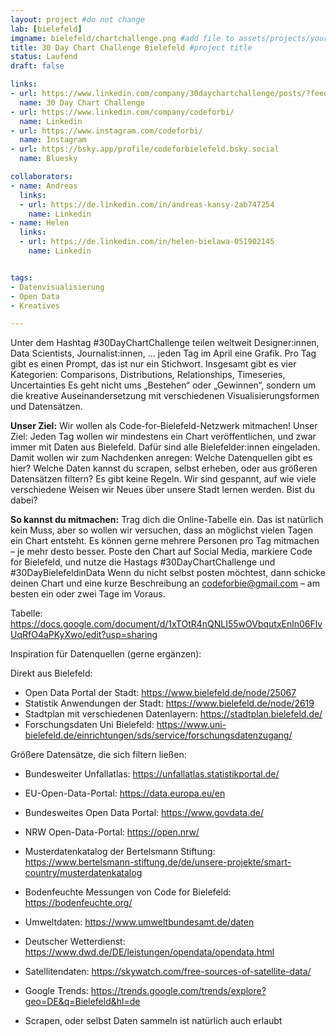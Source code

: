 ```yaml
---
layout: project #do not change
lab: [bielefeld] 
imgname: bielefeld/chartchallenge.png #add file to assets/projects/your city
title: 30 Day Chart Challenge Bielefeld #project title
status: Laufend
draft: false

links:
- url: https://www.linkedin.com/company/30daychartchallenge/posts/?feedView=all
  name: 30 Day Chart Challenge
- url: https://www.linkedin.com/company/codeforbi/
  name: Linkedin
- url: https://www.instagram.com/codeforbi/
  name: Instagram
- url: https://bsky.app/profile/codeforbielefeld.bsky.social
  name: Bluesky

collaborators:
- name: Andreas
  links:
  - url: https://de.linkedin.com/in/andreas-kansy-2ab747254
    name: Linkedin
- name: Helen
  links:
  - url: https://de.linkedin.com/in/helen-bielawa-051902145
    name: Linkedin


tags:
- Datenvisualisierung
- Open Data
- Kreatives

---
```

 
 Unter dem Hashtag #30DayChartChallenge teilen weltweit Designer:innen, Data Scientists, Journalist:innen, ... jeden Tag im April eine Grafik. Pro Tag gibt es einen Prompt, das ist nur ein Stichwort. Insgesamt gibt es vier Kategorien: Comparisons, Distributions, Relationships, Timeseries, Uncertainties
Es geht nicht ums „Bestehen“ oder „Gewinnen“, sondern um die kreative Auseinandersetzung mit verschiedenen Visualisierungsformen und Datensätzen.
 
**Unser Ziel:** Wir wollen als Code-for-Bielefeld-Netzwerk mitmachen! Unser Ziel: Jeden Tag wollen wir mindestens ein Chart veröffentlichen, und zwar immer mit Daten aus Bielefeld. Dafür sind alle Bielefelder:innen eingeladen. Damit wollen wir zum Nachdenken anregen: Welche Datenquellen gibt es hier? Welche Daten kannst du scrapen, selbst erheben, oder aus größeren Datensätzen filtern? Es gibt keine Regeln. Wir sind gespannt, auf wie viele verschiedene Weisen wir Neues über unsere Stadt lernen werden. Bist du dabei?
 
**So kannst du mitmachen:** Trag dich die Online-Tabelle ein. Das ist natürlich kein Muss, aber so wollen wir versuchen, dass an möglichst vielen Tagen ein Chart entsteht. Es können gerne mehrere Personen pro Tag mitmachen – je mehr desto besser. Poste den Chart auf Social Media, markiere Code for Bielefeld, und nutze die Hastags #30DayChartChallenge und #30DayBielefeldinData
Wenn du nicht selbst posten möchtest, dann schicke deinen Chart und eine kurze Beschreibung an codeforbie@gmail.com – am besten ein oder zwei Tage im Voraus.

Tabelle: https://docs.google.com/document/d/1xTOtR4nQNLI55wOVbqutxEnln06FlvUqRfO4aPKyXwo/edit?usp=sharing

Inspiration für Datenquellen (gerne ergänzen):
 
Direkt aus Bielefeld:
- Open Data Portal der Stadt: https://www.bielefeld.de/node/25067
- Statistik Anwendungen der Stadt: https://www.bielefeld.de/node/2619
- Stadtplan mit verschiedenen Datenlayern: https://stadtplan.bielefeld.de/
- Forschungsdaten Uni Bielefeld: https://www.uni-bielefeld.de/einrichtungen/sds/service/forschungsdatenzugang/
 
Größere Datensätze, die sich filtern ließen:
- Bundesweiter Unfallatlas: https://unfallatlas.statistikportal.de/
- EU-Open-Data-Portal: https://data.europa.eu/en
- Bundesweites Open Data Portal: https://www.govdata.de/
- NRW Open-Data-Portal: https://open.nrw/
- Musterdatenkatalog der Bertelsmann Stiftung: https://www.bertelsmann-stiftung.de/de/unsere-projekte/smart-country/musterdatenkatalog
- Bodenfeuchte Messungen von Code for Bielefeld: https://bodenfeuchte.org/
- Umweltdaten: https://www.umweltbundesamt.de/daten
- Deutscher Wetterdienst: https://www.dwd.de/DE/leistungen/opendata/opendata.html
- Satellitendaten: https://skywatch.com/free-sources-of-satellite-data/
- Google Trends: https://trends.google.com/trends/explore?geo=DE&q=Bielefeld&hl=de
 
 
- Scrapen, oder selbst Daten sammeln ist natürlich auch erlaubt


